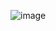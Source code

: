 ![image](https://user-images.githubusercontent.com/64893709/114544592-d30f7d80-9c95-11eb-88e2-b0efb1824b0d.png)

